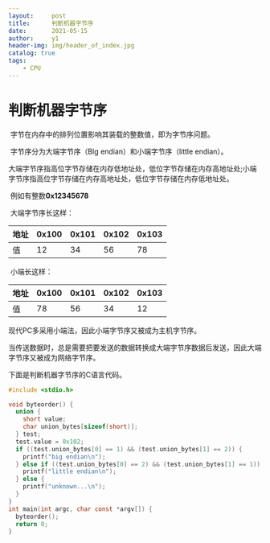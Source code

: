 ```yaml
---
layout:     post
title:      判断机器字节序
date:       2021-05-15
author:     y1
header-img: img/header_of_index.jpg
catalog: true
tags:
    - CPU
---
```


# 判断机器字节序

​	字节在内存中的排列位置影响其装载的整数值，即为字节序问题。

​	字节序分为大端字节序（BIg endian）和小端字节序（little endian）。

​	大端字节序指高位字节存储在内存低地址处，低位字节存储在内存高地址处;小端字节序指高位字节存储在内存高地址处，低位字节存储在内存低地址处。

​	例如有整数**0x12345678**

​	大端字节序长这样：

| 地址 | 0x100 | 0x101 | 0x102 | 0x103 |
| ---- | ----- | ----- | ----- | ----- |
| 值   | 12    | 34    | 56    | 78    |

​	小端长这样：

| 地址 | 0x100 | 0x101 | 0x102 | 0x103 |
| ---- | ----- | ----- | ----- | ----- |
| 值   | 78    | 56    | 34    | 12    |

现代PC多采用小端法，因此小端字节序又被成为主机字节序。

当传送数据时，总是需要把要发送的数据转换成大端字节序数据后发送，因此大端字节序又被成为网络字节序。

下面是判断机器字节序的C语言代码。

```c
#include <stdio.h>

void byteorder() {
  union {
    short value;
    char union_bytes[sizeof(short)];
  } test;
  test.value = 0x102;
  if ((test.union_bytes[0] == 1) && (test.union_bytes[1] == 2)) {
    printf("big endian\n");
  } else if ((test.union_bytes[0] == 2) && (test.union_bytes[1] == 1)) {
    printf("little endian\n");
  } else {
    printf("unknown...\n");
  }
}
int main(int argc, char const *argv[]) {
  byteorder();
  return 0;
}
```

